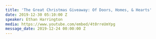 ```yaml
---
title: 'The Great Christmas Giveaway: Of Doors, Homes, & Hearts'
date: 2019-12-30 05:10:00 Z
speaker: Ethan Harrington
media: https://www.youtube.com/embed/4t0rreUmYpg
message_date: 2019-12-24 00:00:00 Z
---
```


